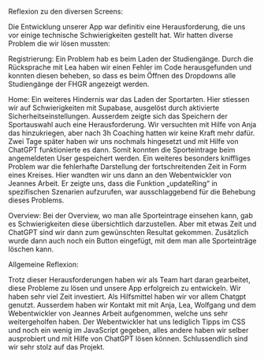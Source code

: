 Reflexion zu den diversen Screens:

Die Entwicklung unserer App war definitiv eine Herausforderung, die uns vor einige technische Schwierigkeiten gestellt hat. Wir hatten diverse Problem die wir lösen mussten: 

Registrierung:
Ein Problem hab es beim Laden der Studiengänge. Durch die Rücksprache mit Lea haben wir einen Fehler im Code herausgefunden und konnten diesen beheben, so dass es beim Öffnen des Dropdowns alle Studiengänge der FHGR angezeigt werden. 

Home:
Ein weiteres Hindernis war das Laden der Sportarten. Hier stiessen wir auf Schwierigkeiten mit Supabase, ausgelöst durch aktivierte Sicherheitseinstellungen. Ausserdem zeigte sich das Speichern der Sportauswahl auch eine Herausforderung. Wir versuchten mit Hilfe von Anja das hinzukriegen, aber nach 3h Coaching hatten wir keine Kraft mehr dafür. Zwei Tage später haben wir uns nochmals hingesetzt und mit Hilfe von ChatGPT funktionierte es dann. Somit konnten die Sporteintrage beim angemeldeten User gespeichert werden.
Ein weiteres besonders kniffliges Problem war die fehlerhafte Darstellung der fortschreitenden Zeit in Form eines Kreises. Hier wandten wir uns dann an den Webentwickler von Jeannes Arbeit. Er zeigte uns, dass die Funktion „updateRing“ in spezifischen Szenarien aufzurufen, war ausschlaggebend für die Behebung dieses Problems.

Overview:
Bei der Overview, wo man alle Sporteintrage einsehen kann, gab es Schwierigkeiten diese übersichtlich darzustellen. Aber mit etwas Zeit und ChatGPT sind wir dann zum gewünschten Resultat gekommen. Zusätzlich wurde dann auch noch ein Button eingefügt, mit dem man alle Sporteinträge löschen kann. 

Allgemeine Reflexion:

Trotz dieser Herausforderungen haben wir als Team hart daran gearbeitet, diese Probleme zu lösen und unsere App erfolgreich zu entwickeln. Wir haben sehr viel Zeit investiert. Als Hilfsmittel haben wir vor allem Chatgpt genutzt. Ausserdem haben wir Kontakt mit mit Anja, Lea, Wolfgang und dem Webentwickler von Jeannes Arbeit aufgenommen, welche uns sehr weitergeholfen haben. Der Webentwickler hat uns lediglich Tipps im CSS und noch ein wenig im JavaScript gegeben, alles andere haben wir selber ausprobiert und mit Hilfe von ChatGPT lösen können. Schlussendlich sind wir sehr stolz auf das Projekt. 
